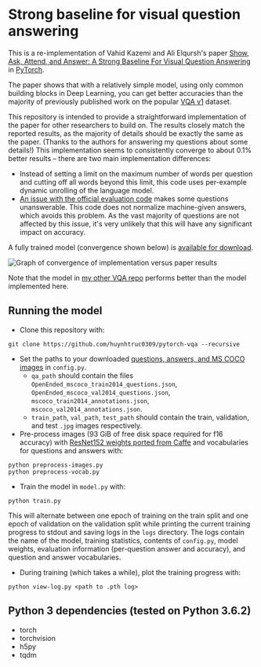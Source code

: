 # Strong baseline for visual question answering

This is a re-implementation of Vahid Kazemi and Ali Elqursh's paper [Show, Ask, Attend, and Answer: A Strong Baseline For Visual Question Answering][0] in [PyTorch][1].

The paper shows that with a relatively simple model, using only common building blocks in Deep Learning, you can get better accuracies than the majority of previously published work on the popular [VQA v1][2] dataset.

This repository is intended to provide a straightforward implementation of the paper for other researchers to build on.
The results closely match the reported results, as the majority of details should be exactly the same as the paper. (Thanks to the authors for answering my questions about some details!)
This implementation seems to consistently converge to about 0.1% better results –
there are two main implementation differences:

- Instead of setting a limit on the maximum number of words per question and cutting off all words beyond this limit, this code uses per-example dynamic unrolling of the language model.
- [An issue with the official evaluation code](https://github.com/Cyanogenoid/pytorch-vqa/issues/5) makes some questions unanswerable. This code does not normalize machine-given answers, which avoids this problem. As the vast majority of questions are not affected by this issue, it's very unlikely that this will have any significant impact on accuracy.

A fully trained model (convergence shown below) is [available for download][5].

![Graph of convergence of implementation versus paper results](http://i.imgur.com/moWYEm8.png)

Note that the model in [my other VQA repo](https://github.com/Cyanogenoid/vqa-counting) performs better than the model implemented here.


## Running the model

- Clone this repository with:
```
git clone https://github.com/huynhtruc0309/pytorch-vqa --recursive
```
- Set the paths to your downloaded [questions, answers, and MS COCO images][4] in `config.py`.
  - `qa_path` should contain the files `OpenEnded_mscoco_train2014_questions.json`, `OpenEnded_mscoco_val2014_questions.json`, `mscoco_train2014_annotations.json`, `mscoco_val2014_annotations.json`.
  - `train_path`, `val_path`, `test_path` should contain the train, validation, and test `.jpg` images respectively.
- Pre-process images (93 GiB of free disk space required for f16 accuracy) with [ResNet152 weights ported from Caffe][3] and vocabularies for questions and answers with:
```
python preprocess-images.py
python preprocess-vocab.py
```
- Train the model in `model.py` with:
```
python train.py
```
This will alternate between one epoch of training on the train split and one epoch of validation on the validation split while printing the current training progress to stdout and saving logs in the `logs` directory.
The logs contain the name of the model, training statistics, contents of `config.py`,  model weights, evaluation information (per-question answer and accuracy), and question and answer vocabularies.
- During training (which takes a while), plot the training progress with:
```
python view-log.py <path to .pth log>
```


## Python 3 dependencies (tested on Python 3.6.2)

- torch
- torchvision
- h5py
- tqdm



[0]: https://arxiv.org/abs/1704.03162
[1]: https://github.com/pytorch/pytorch
[2]: http://visualqa.org/
[3]: https://github.com/ruotianluo/pytorch-resnet
[4]: http://visualqa.org/vqa_v1_download.html
[5]: https://github.com/huynhtruc0309/pytorch-vqa/releases
